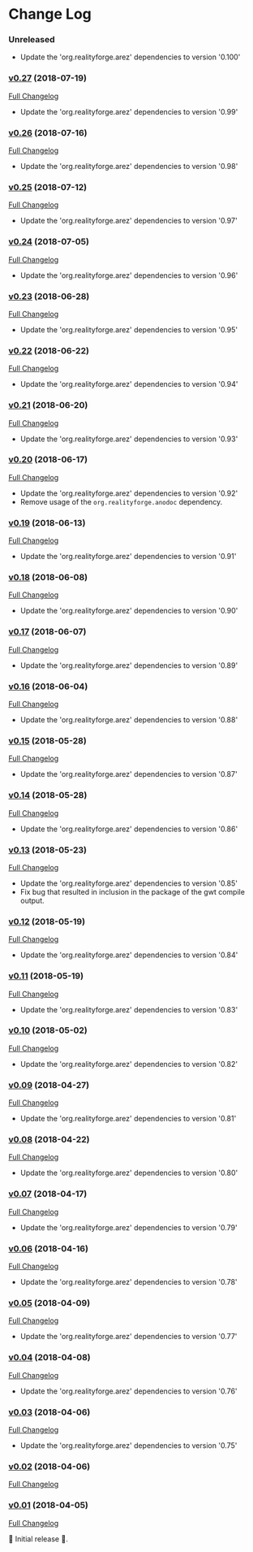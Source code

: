 # Change Log

### Unreleased

* Update the 'org.realityforge.arez' dependencies to version '0.100'

### [v0.27](https://github.com/arez/arez-idlestatus/tree/v0.27) (2018-07-19)
[Full Changelog](https://github.com/arez/arez-idlestatus/compare/v0.26...v0.27)

* Update the 'org.realityforge.arez' dependencies to version '0.99'

### [v0.26](https://github.com/arez/arez-idlestatus/tree/v0.26) (2018-07-16)
[Full Changelog](https://github.com/arez/arez-idlestatus/compare/v0.25...v0.26)

* Update the 'org.realityforge.arez' dependencies to version '0.98'

### [v0.25](https://github.com/arez/arez-idlestatus/tree/v0.25) (2018-07-12)
[Full Changelog](https://github.com/arez/arez-idlestatus/compare/v0.24...v0.25)

* Update the 'org.realityforge.arez' dependencies to version '0.97'

### [v0.24](https://github.com/arez/arez-idlestatus/tree/v0.24) (2018-07-05)
[Full Changelog](https://github.com/arez/arez-idlestatus/compare/v0.23...v0.24)

* Update the 'org.realityforge.arez' dependencies to version '0.96'

### [v0.23](https://github.com/arez/arez-idlestatus/tree/v0.23) (2018-06-28)
[Full Changelog](https://github.com/arez/arez-idlestatus/compare/v0.22...v0.23)

* Update the 'org.realityforge.arez' dependencies to version '0.95'

### [v0.22](https://github.com/arez/arez-idlestatus/tree/v0.22) (2018-06-22)
[Full Changelog](https://github.com/arez/arez-idlestatus/compare/v0.21...v0.22)

* Update the 'org.realityforge.arez' dependencies to version '0.94'

### [v0.21](https://github.com/arez/arez-idlestatus/tree/v0.21) (2018-06-20)
[Full Changelog](https://github.com/arez/arez-idlestatus/compare/v0.20...v0.21)

* Update the 'org.realityforge.arez' dependencies to version '0.93'

### [v0.20](https://github.com/arez/arez-idlestatus/tree/v0.20) (2018-06-17)
[Full Changelog](https://github.com/arez/arez-idlestatus/compare/v0.19...v0.20)

* Update the 'org.realityforge.arez' dependencies to version '0.92'
* Remove usage of the `org.realityforge.anodoc` dependency.

### [v0.19](https://github.com/arez/arez-idlestatus/tree/v0.19) (2018-06-13)
[Full Changelog](https://github.com/arez/arez-idlestatus/compare/v0.18...v0.19)

* Update the 'org.realityforge.arez' dependencies to version '0.91'

### [v0.18](https://github.com/arez/arez-idlestatus/tree/v0.18) (2018-06-08)
[Full Changelog](https://github.com/arez/arez-idlestatus/compare/v0.17...v0.18)

* Update the 'org.realityforge.arez' dependencies to version '0.90'

### [v0.17](https://github.com/arez/arez-idlestatus/tree/v0.17) (2018-06-07)
[Full Changelog](https://github.com/arez/arez-idlestatus/compare/v0.16...v0.17)

* Update the 'org.realityforge.arez' dependencies to version '0.89'

### [v0.16](https://github.com/arez/arez-idlestatus/tree/v0.16) (2018-06-04)
[Full Changelog](https://github.com/arez/arez-idlestatus/compare/v0.15...v0.16)

* Update the 'org.realityforge.arez' dependencies to version '0.88'

### [v0.15](https://github.com/arez/arez-idlestatus/tree/v0.15) (2018-05-28)
[Full Changelog](https://github.com/arez/arez-idlestatus/compare/v0.14...v0.15)

* Update the 'org.realityforge.arez' dependencies to version '0.87'

### [v0.14](https://github.com/arez/arez-idlestatus/tree/v0.14) (2018-05-28)
[Full Changelog](https://github.com/arez/arez-idlestatus/compare/v0.13...v0.14)

* Update the 'org.realityforge.arez' dependencies to version '0.86'

### [v0.13](https://github.com/arez/arez-idlestatus/tree/v0.13) (2018-05-23)
[Full Changelog](https://github.com/arez/arez-idlestatus/compare/v0.12...v0.13)

* Update the 'org.realityforge.arez' dependencies to version '0.85'
* Fix bug that resulted in inclusion in the package of the gwt compile output.

### [v0.12](https://github.com/arez/arez-idlestatus/tree/v0.12) (2018-05-19)
[Full Changelog](https://github.com/arez/arez-idlestatus/compare/v0.11...v0.12)

* Update the 'org.realityforge.arez' dependencies to version '0.84'

### [v0.11](https://github.com/arez/arez-idlestatus/tree/v0.11) (2018-05-19)
[Full Changelog](https://github.com/arez/arez-idlestatus/compare/v0.10...v0.11)

* Update the 'org.realityforge.arez' dependencies to version '0.83'

### [v0.10](https://github.com/arez/arez-idlestatus/tree/v0.10) (2018-05-02)
[Full Changelog](https://github.com/arez/arez-idlestatus/compare/v0.09...v0.10)

* Update the 'org.realityforge.arez' dependencies to version '0.82'

### [v0.09](https://github.com/arez/arez-idlestatus/tree/v0.09) (2018-04-27)
[Full Changelog](https://github.com/arez/arez-idlestatus/compare/v0.08...v0.09)

* Update the 'org.realityforge.arez' dependencies to version '0.81'

### [v0.08](https://github.com/arez/arez-idlestatus/tree/v0.08) (2018-04-22)
[Full Changelog](https://github.com/arez/arez-idlestatus/compare/v0.07...v0.08)

* Update the 'org.realityforge.arez' dependencies to version '0.80'

### [v0.07](https://github.com/arez/arez-idlestatus/tree/v0.07) (2018-04-17)
[Full Changelog](https://github.com/arez/arez-idlestatus/compare/v0.06...v0.07)

* Update the 'org.realityforge.arez' dependencies to version '0.79'

### [v0.06](https://github.com/arez/arez-idlestatus/tree/v0.06) (2018-04-16)
[Full Changelog](https://github.com/arez/arez-idlestatus/compare/v0.05...v0.06)

* Update the 'org.realityforge.arez' dependencies to version '0.78'

### [v0.05](https://github.com/arez/arez-idlestatus/tree/v0.05) (2018-04-09)
[Full Changelog](https://github.com/arez/arez-idlestatus/compare/v0.04...v0.05)

* Update the 'org.realityforge.arez' dependencies to version '0.77'

### [v0.04](https://github.com/arez/arez-idlestatus/tree/v0.04) (2018-04-08)
[Full Changelog](https://github.com/arez/arez-idlestatus/compare/v0.03...v0.04)

* Update the 'org.realityforge.arez' dependencies to version '0.76'

### [v0.03](https://github.com/arez/arez-idlestatus/tree/v0.03) (2018-04-06)
[Full Changelog](https://github.com/arez/arez-idlestatus/compare/v0.02...v0.03)

* Update the 'org.realityforge.arez' dependencies to version '0.75'

### [v0.02](https://github.com/arez/arez-idlestatus/tree/v0.02) (2018-04-06)
[Full Changelog](https://github.com/arez/arez-idlestatus/compare/v0.01...v0.02)

### [v0.01](https://github.com/arez/arez-idlestatus/tree/v0.01) (2018-04-05)
[Full Changelog](https://github.com/arez/arez-idlestatus/compare/0286b8f83a539f5cb5923541c2f9eb893f7e24df...v0.01)

 ‎🎉	Initial release ‎🎉.
